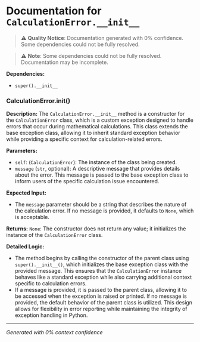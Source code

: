# Documentation for `CalculationError.__init__`

> ⚠️ **Quality Notice**: Documentation generated with 0% confidence. Some dependencies could not be fully resolved.


> ⚠️ **Note**: Some dependencies could not be fully resolved. Documentation may be incomplete.

**Dependencies:**
- `super().__init__`
### CalculationError.__init__()

**Description:**
The `CalculationError.__init__` method is a constructor for the `CalculationError` class, which is a custom exception designed to handle errors that occur during mathematical calculations. This class extends the base exception class, allowing it to inherit standard exception behavior while providing a specific context for calculation-related errors.

**Parameters:**
- `self`: (`CalculationError`): The instance of the class being created.
- `message` (`str`, optional): A descriptive message that provides details about the error. This message is passed to the base exception class to inform users of the specific calculation issue encountered.

**Expected Input:**
- The `message` parameter should be a string that describes the nature of the calculation error. If no message is provided, it defaults to `None`, which is acceptable.

**Returns:**
`None`: The constructor does not return any value; it initializes the instance of the `CalculationError` class.

**Detailed Logic:**
- The method begins by calling the constructor of the parent class using `super().__init__()`, which initializes the base exception class with the provided message. This ensures that the `CalculationError` instance behaves like a standard exception while also carrying additional context specific to calculation errors.
- If a message is provided, it is passed to the parent class, allowing it to be accessed when the exception is raised or printed. If no message is provided, the default behavior of the parent class is utilized. This design allows for flexibility in error reporting while maintaining the integrity of exception handling in Python.

---
*Generated with 0% context confidence*
